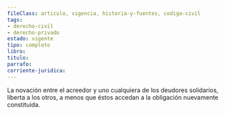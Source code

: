 ```yaml
---
fileClass: articulo, vigencia, historia-y-fuentes, codigo-civil
tags:
- derecho-civil
- derecho-privado
estado: vigente
tipo: completo
libro:
titulo:
parrafo:
corriente-juridica:
---
```

La novación entre el acreedor y uno cualquiera de los deudores solidarios, liberta a los otros, a menos que éstos accedan a la obligación nuevamente constituida.